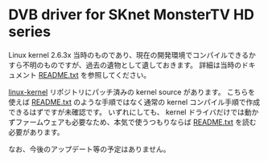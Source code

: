# DVB driver for SKnet MonsterTV HD series

Linux kernel 2.6.3x 当時のものであり、現在の開発環境でコンパイルできるかすら不明のものですが、過去の遺物として遺しておきます。
詳細は当時のドキュメント [README.txt][] を参照してください。

[linux-kernel](https://github.com/aimoff/linux-kernel) リポジトリにパッチ済みの kernel source があります。
こちらを使えば [README.txt][] のような手順ではなく通常の kernel コンパイル手順で作成できるはずですが未確認です。
いずれにしても、 kernel ドライバだけでは動かずファームウェアも必要なため、本気で使うつもりならば [README.txt][] を読む必要があります。

なお、今後のアップデート等の予定はありません。

[README.txt]: README.txt

